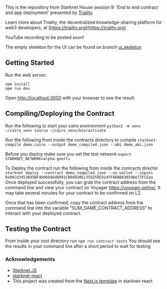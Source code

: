 This is the repository from Starknet House session 9: 'End to end contract and app deployment' presented by [Triality](https://twitter.com/trialityorg).

Learn more about Triality, the decentralized knowledge-sharing platform for web3 developers, at [https://triality.org](https://triality.org)

YouTube recording to be posted soon!

The empty skeleton for the UI can be found on branch [ui_skeleton](https://github.com/trialityorg/starknet-house-session/tree/ui_skeleton)

## Getting Started

Run the web server:

```
npm install
npm run dev
```

Open [http://localhost:3000](http://localhost:3000) with your browser to see the result.

## Compiling/Deploying the Contract

Run the following to start your cairo environment `python3 -m venv ~/cairo_venv source ~/cairo_venv/bin/activate`

Run the following from inside the contracts directory to compile `starknet-compile demo.cairo --output demo_compiled.json --abi demo_abi.json`

Before you deploy make sure you set the test network `export STARKNET_NETWORK=alpha-goerli`

To Deploy the contract run the following from inside the contracts director `starknet deploy --contract demo_compiled.json --no_wallet --inputs 0x06Cd3d538d5BF4b06D4bd8991CB88930Ec358250E914fF48A8A305dAe72FCEaa`
Once deployed successfully, you can grab the contract address from the command line and view your contract on Voyager https://voyager.online/. It may take several minutes for your contract to be confirmed on L2.

Once that has been confirmed, copy the contract address from the command line into the variable "SUM_GAME_CONTRACT_ADDRESS" to interact with your deployed contract.

## Testing the Contract

From inside your root directory run `npm run contract-tests`
You should see the results in your command line after a short period to wait for testing

### Acknowledgements

- [Starknet.JS](https://www.starknetjs.com/)
- [starknet-react](https://github.com/apibara/starknet-react)
- This project was created from the [Next.js template](https://github.com/apibara/starknet-react#getting-started-with-nextjs) in starknet-react
